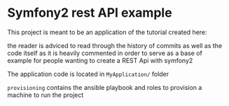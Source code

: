 # Symfony2 rest API example

This project is meant to be an application of the tutorial created here:

the reader is adviced to read through the history of commits as well
as the code itself as it is heavily commented in order to serve as a
base of example for people wanting to create a REST Api with symfony2

The application code is located in `MyApplication/` folder

`provisioning` contains the ansible playbook and roles to provision a machine to run the project
